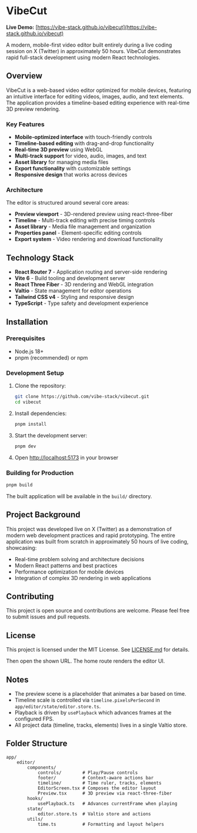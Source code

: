 # VibeCut

**Live Demo:** [https://vibe-stack.github.io/vibecut](https://vibe-stack.github.io/vibecut)

A modern, mobile-first video editor built entirely during a live coding session on X (Twitter) in approximately 50 hours. VibeCut demonstrates rapid full-stack development using modern React technologies.

## Overview

VibeCut is a web-based video editor optimized for mobile devices, featuring an intuitive interface for editing videos, images, audio, and text elements. The application provides a timeline-based editing experience with real-time 3D preview rendering.

### Key Features

- **Mobile-optimized interface** with touch-friendly controls
- **Timeline-based editing** with drag-and-drop functionality  
- **Real-time 3D preview** using WebGL
- **Multi-track support** for video, audio, images, and text
- **Asset library** for managing media files
- **Export functionality** with customizable settings
- **Responsive design** that works across devices

### Architecture

The editor is structured around several core areas:
- **Preview viewport** - 3D-rendered preview using react-three-fiber
- **Timeline** - Multi-track editing with precise timing controls
- **Asset library** - Media file management and organization
- **Properties panel** - Element-specific editing controls
- **Export system** - Video rendering and download functionality

## Technology Stack

- **React Router 7** - Application routing and server-side rendering
- **Vite 6** - Build tooling and development server
- **React Three Fiber** - 3D rendering and WebGL integration
- **Valtio** - State management for editor operations
- **Tailwind CSS v4** - Styling and responsive design
- **TypeScript** - Type safety and development experience

## Installation

### Prerequisites

- Node.js 18+ 
- pnpm (recommended) or npm

### Development Setup

1. Clone the repository:
   ```bash
   git clone https://github.com/vibe-stack/vibecut.git
   cd vibecut
   ```

2. Install dependencies:
   ```bash
   pnpm install
   ```

3. Start the development server:
   ```bash
   pnpm dev
   ```

4. Open [http://localhost:5173](http://localhost:5173) in your browser

### Building for Production

```bash
pnpm build
```

The built application will be available in the `build/` directory.

## Project Background

This project was developed live on X (Twitter) as a demonstration of modern web development practices and rapid prototyping. The entire application was built from scratch in approximately 50 hours of live coding, showcasing:

- Real-time problem solving and architecture decisions
- Modern React patterns and best practices
- Performance optimization for mobile devices
- Integration of complex 3D rendering in web applications

## Contributing

This project is open source and contributions are welcome. Please feel free to submit issues and pull requests.

## License

This project is licensed under the MIT License. See [LICENSE.md](LICENSE.md) for details.

Then open the shown URL. The home route renders the editor UI.

## Notes

- The preview scene is a placeholder that animates a bar based on time.
- Timeline scale is controlled via `timeline.pixelsPerSecond` in `app/editor/state/editor.store.ts`.
- Playback is driven by `usePlayback` which advances frames at the configured FPS.
- All project data (timeline, tracks, elements) lives in a single Valtio store.

## Folder Structure

```
app/
	editor/
		components/
			controls/        # Play/Pause controls
			footer/          # Context-aware actions bar
			timeline/        # Time ruler, tracks, elements
			EditorScreen.tsx # Composes the editor layout
			Preview.tsx      # 3D preview via react-three-fiber
		hooks/
			usePlayback.ts   # Advances currentFrame when playing
		state/
			editor.store.ts  # Valtio store and actions
		utils/
			time.ts          # Formatting and layout helpers
```
